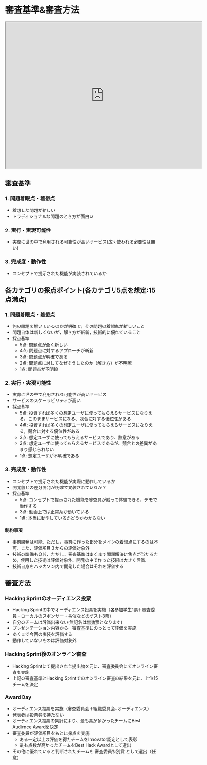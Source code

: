 # 審査基準&審査方法

<iframe src="https://drive.google.com/file/d/1bEbd86kMBeOuZklcZ7ymJwpS7MVbIfyG/preview" width="640" height="480"></iframe>

## 審査基準
### 1. 問題着眼点・着想点
- 着想した問題が新しい
- トラディショナルな問題のとき方が面白い

### 2. 実行・実現可能性
- 実際に世の中で利用される可能性が高いサービス(広く使われる必要性は無い)

### 3. 完成度・動作性
- コンセプトで提示された機能が実装されているか

## 各カテゴリの採点ポイント(各カテゴリ5点を想定:15点満点)
### 1. 問題着眼点・着想点
- 何の問題を解いているのかが明確で，その問題の着眼点が新しいこと
- 問題自体は新しくないが，解き方が斬新，技術的に優れていること
- 採点基準
   - 5点: 問題点が全く新しい
   - 4点: 問題点に対するアプローチが斬新
   - 3点: 問題点が明確である
   - 2点: 問題点に対してなぜそうしたのか（解き方）が不明瞭
   - 1点: 問題点が不明瞭

### 2. 実行・実現可能性
- 実際に世の中で利用される可能性が高いサービス
- サービスのスケーラビリティが高い
- 採点基準
  - 5点: 投資すれば多くの想定ユーザに使ってもらえるサービスになりえる，このままサービスになる、競合に対する優位性がある
  - 4点: 投資すれば多くの想定ユーザに使ってもらえるサービスになりえる，競合に対する優位性がある
  - 3点: 想定ユーザに使ってもらえるサービスであり、熱意がある
  - 2点: 想定ユーザに使ってもらえるサービスであるが、競合との差異があまり感じられない
  - 1点: 想定ユーザが不明確である

### 3. 完成度・動作性
- コンセプトで提示された機能が実際に動作しているか
- 開発前との差分開発が明確で実装されているか？  
- 採点基準
  - 5点: コンセプトで提示された機能を審査員が触って体験できる，デモで動作する
  - 3点: 動画上では正常系が動いている
  - 1点: 本当に動作しているかどうかわからない

#### 制約事項
- 事前開発は可能．ただし，事前に作った部分をメインの着想点にするのは不可．また，評価項目３からの評価対象外
- 技術の準備もＯＫ．ただし，審査基準はあくまで問題解決に焦点が当たるため，使用した技術は評価対象外．開発の中で作った技術は大きく評価．
- 技術自身をハッカソン内で開発した場合はそれを評価する

## 審査方法
### Hacking Sprintのオーディエンス投票
- Hacking Sprintの中でオーディエンス投票を実施（各参加学生1票＋審査委員・ローカルのスポンサー・共催などのゲスト3票）
- 自分のチームは評価出来ない(無記名は無効票となります)
- プレゼンテーション内容から、審査基準にのっとって評価を実施
- あくまで今回の実装を評価する
- 動作していないものは評価対象外

### Hacking Sprint後のオンライン審査
- Hacking Sprintにて提出された提出物を元に、審査委員会にてオンライン審査を実施
- 上記の審査基準とHacking Sprintでのオンライン審査の結果を元に、上位15チームを決定

### Award Day
- オーディエンス投票を実施（審査委員会＋組織委員会+オーディエンス）
- 発表者は投票券を持たない
- オーディエンス投票の集計により、最も票が多かったチームにBest Audience Awardを決定
- 審査委員が評価項目をもとに採点を実施
    - ある一定以上の評価を得たチームをInnovator認定として表彰
    - 最も点数が高かったチームをBest Hack Awardとして選出
- その他に優れていると判断されたチームを 審査委員特別賞 として選出（任意）
